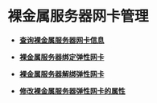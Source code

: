 # 裸金属服务器网卡管理<a name="bms_api_0620"></a>

-   **[查询裸金属服务器网卡信息](查询裸金属服务器网卡信息.md)**  

-   **[裸金属服务器绑定弹性网卡](裸金属服务器绑定弹性网卡.md)**  

-   **[裸金属服务器解绑弹性网卡](裸金属服务器解绑弹性网卡.md)**  

-   **[修改裸金属服务器弹性网卡的属性](修改裸金属服务器弹性网卡的属性.md)**  


